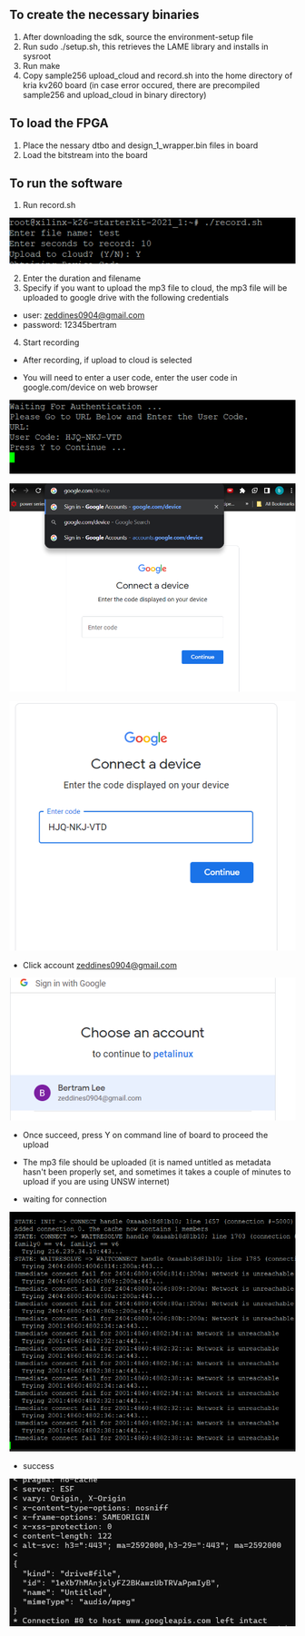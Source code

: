 ## To create the necessary binaries
1. After downloading the sdk, source the environment-setup file
2. Run sudo ./setup.sh, this retrieves the LAME library and installs in sysroot
3. Run make
4. Copy sample256 upload\_cloud and record.sh into the home directory of kria kv260 board
(in case error occured, there are precompiled sample256 and upload\_cloud in binary directory)

## To load the FPGA
1. Place the nessary dtbo and design\_1\_wrapper.bin files in board
2. Load the bitstream into the board

## To run the software
1. Run record.sh

![run record.sh](img/record.png)

2. Enter the duration and filename
3. Specify if you want to upload the mp3 file to cloud, the mp3 file will be uploaded to google drive with the following credentials
- user: zeddines0904@gmail.com
- password: 12345bertram
4. Start recording

- After recording, if upload to cloud is selected 

- You will need to enter a user code, enter the user code in google.com/device on web browser

![get user code](img/enter_code.png)

![go to device\_url](img/device_url.png)

![enter user code](img/code_url.png)

- Click account zeddines0904@gmail.com

![choose account](img/choose_ac.png)

- Once succeed, press Y on command line of board to proceed the upload

- The mp3 file should be uploaded (it is named untitled as metadata hasn't been properly set, and sometimes it takes a couple of minutes to upload if you are using UNSW internet)

- waiting for connection

![waiting for connection](img/wait_connection.png)

- success

![success](img/success.png)



